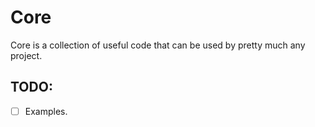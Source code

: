 # Core

Core is a collection of useful code that can be used by pretty much any project.

## TODO:
- [ ] Examples.
